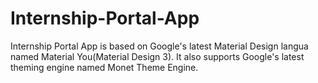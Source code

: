 # Internship-Portal-App
Internship Portal App is based on Google's latest Material Design langua named Material You(Material Design 3).
It also supports Google's latest theming engine named Monet Theme Engine.


